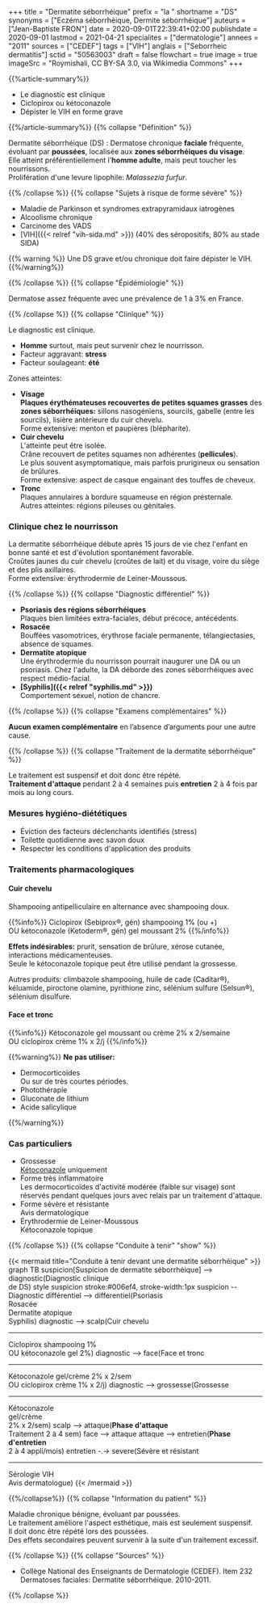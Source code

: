 +++
title = "Dermatite séborrhéique"
prefix = "la "
shortname = "DS"
synonyms = ["Eczéma séborrhéique, Dermite séborrhéique"]
auteurs = ["Jean-Baptiste FRON"]
date = 2020-09-01T22:39:41+02:00
publishdate = 2020-09-01
lastmod = 2021-04-21
specialites = ["dermatologie"]
annees = "2011"
sources = ["CEDEF"]
tags = ["VIH"]
anglais = ["Seborrheic dermatitis"]
sctid = "50563003"
draft = false
flowchart = true
image = true
imageSrc = "Roymishali, CC BY-SA 3.0, via Wikimedia Commons"
+++

{{%article-summary%}}

- Le diagnostic est clinique
- Ciclopirox ou kétoconazole
- Dépister le VIH en forme grave

{{%/article-summary%}}
{{% collapse "Définition" %}}

Dermatite séborrhéique (DS)
: Dermatose chronique **faciale** fréquente, évoluant par **poussées**, localisée aux **zones séborrhéiques du visage**.  
Elle atteint préférentiellement l'**homme adulte**, mais peut toucher les nourrissons.  
Prolifération d'une levure lipophile: *Malassezia furfur*.

{{% /collapse %}}
{{% collapse "Sujets à risque de forme sévère" %}}

- Maladie de Parkinson et syndromes extrapyramidaux iatrogènes
- Alcoolisme chronique
- Carcinome des VADS
- [VIH]({{< relref "vih-sida.md" >}}) (40% des séropositifs, 80% au stade SIDA)

{{% warning %}}
Une DS grave et/ou chronique doit faire dépister le VIH.
{{%/warning%}}

{{% /collapse %}}
{{% collapse "Épidémiologie" %}}

Dermatose assez fréquente avec une prévalence de 1 à 3% en France.

{{% /collapse %}}
{{% collapse "Clinique" %}}

Le diagnostic est clinique.

- **Homme** surtout, mais peut survenir chez le nourrisson.
- Facteur aggravant: **stress**
- Facteur soulageant: **été**

Zones atteintes:

- **Visage**  
**Plaques érythémateuses recouvertes de petites squames grasses** des **zones séborrhéiques:** sillons nasogéniens, sourcils, gabelle (entre les sourcils), lisière antérieure du cuir chevelu.  
Forme extensive: menton et paupières (blépharite).  
- **Cuir chevelu**  
L'atteinte peut être isolée.  
Crâne recouvert de petites squames non adhérentes (**pellicules**).  
Le plus souvent asymptomatique, mais parfois prurigineux ou sensation de brûlures.  
Forme extensive: aspect de casque engainant des touffes de cheveux.  
- **Tronc**  
Plaques annulaires à bordure squameuse en région présternale.  
Autres atteintes: régions pileuses ou génitales.

### Clinique chez le nourrisson

La dermatite séborrhéique débute après 15 jours de vie chez l'enfant en bonne santé et est d'évolution spontanément favorable.  
Croûtes jaunes du cuir chevelu (croûtes de lait) et du visage, voire du siège et des plis axillaires.  
Forme extensive: érythrodermie de Leiner-Moussous.

{{% /collapse %}}
{{% collapse "Diagnostic différentiel" %}}

- **Psoriasis des régions séborrhéiques**  
Plaques bien limitées extra-faciales, début précoce, antécédents.
- **Rosacée**  
Bouffées vasomotrices, érythrose faciale permanente, télangiectasies, absence de squames.
- **Dermatite atopique**  
Une érythrodermie du nourrisson pourrait inaugurer une DA ou un psoriasis. Chez l'adulte, la DA déborde des zones séborrhéiques avec respect médio-facial.
- **[Syphilis]({{< relref "syphilis.md" >}})**  
Comportement sexuel, notion de chancre.

{{% /collapse %}}
{{% collapse "Examens complémentaires" %}}

**Aucun examen complémentaire** en l’absence d’arguments pour une autre cause.

{{% /collapse %}}
{{% collapse "Traitement de la dermatite séborrhéique" %}}

Le traitement est suspensif et doit donc être répété.  
**Traitement d'attaque** pendant 2 à 4 semaines puis **entretien** 2 à 4 fois par mois au long cours.

### Mesures hygiéno-diététiques

- Éviction des facteurs déclenchants identifiés (stress)
- Toilette quotidienne avec savon doux
- Respecter les conditions d'application des produits

### Traitements pharmacologiques

#### Cuir chevelu

Shampooing antipelliculaire en alternance avec shampooing doux.

{{%info%}}
Ciclopirox (Sebiprox®, gén) shampooing 1% (ou +)  
OU kétoconazole (Ketoderm®, gén) gel moussant 2%
{{%/info%}}

**Effets indésirables:** prurit, sensation de brûlure, xérose cutanée, interactions médicamenteuses.  
Seule le kétoconazole topique peut être utilisé pendant la grossesse.

Autres produits: climbazole shampooing, huile de cade (Caditar®), kéluamide, piroctone olamine, pyrithione zinc, sélénium sulfure (Selsun®), sélénium disulfure.

#### Face et tronc

{{%info%}}
Kétoconazole gel moussant ou crème 2% x 2/semaine  
OU ciclopirox crème 1% x 2/j
{{%/info%}}

{{%warning%}}
**Ne pas utiliser:**

- Dermocorticoïdes  
Ou sur de très courtes périodes.
- Photothérapie
- Gluconate de lithium
- Acide salicylique

{{%/warning%}}

### Cas particuliers

- Grossesse  
[Kétoconazole](https://lecrat.fr/spip.php?page=article&id_article=494) uniquement
- Forme très inflammatoire  
Les dermocorticoïdes d'activité modérée (faible sur visage) sont réservés pendant quelques jours avec relais par un traitement d'attaque.
- Forme sévère et résistante  
Avis dermatologique
- Érythrodermie de Leiner-Moussous  
Kétoconazole topique

{{% /collapse %}}
{{% collapse "Conduite à tenir" "show" %}}

{{< mermaid title="Conduite à tenir devant une dermatite séborrhéique" >}}
graph TB
  suspicion[Suspicion de dermatite séborrhéique] --> diagnostic(Diagnostic clinique<br>de DS)
  style suspicion stroke:#006ef4, stroke-width:1px
  suspicion -- Diagnostic différentiel --> differentiel(Psoriasis<br>Rosacée<br>Dermatite atopique<br>Syphilis)
  diagnostic --> scalp(Cuir chevelu<hr>Ciclopirox shampooing 1%<br>OU kétoconazole gel 2%)
  diagnostic --> face(Face et tronc<hr>Kétoconazole gel/crème 2% x 2/sem<br>OU ciclopirox crème 1% x 2/j)
  diagnostic --> grossesse(Grossesse<hr>Kétoconazole<br>gel/crème<br>2% x 2/sem)
    scalp --> attaque(<b>Phase d'attaque</b><br>Traitement 2 à 4 sem)
    face --> attaque
      attaque --> entretien(<b>Phase d'entretien</b><br>2 à 4 appli/mois)
        entretien -.-> severe(Sévère et résistant<hr>Sérologie VIH<br>Avis dermatologue)
{{< /mermaid >}}

{{%/collapse%}}
{{% collapse "Information du patient" %}}

Maladie chronique bénigne, évoluant par poussées.  
Le traitement améliore l'aspect esthétique, mais est seulement suspensif.  
Il doit donc être répété lors des poussées.  
Des effets secondaires peuvent survenir à la suite d'un traitement excessif.

{{% /collapse %}}
{{% collapse "Sources" %}}

- Collège National des Enseignants de Dermatologie (CEDEF). Item 232 Dermatoses faciales: Dermatite séborrhéique. 2010-2011.

{{% /collapse %}}
